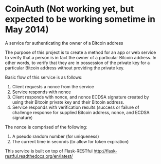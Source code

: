 CoinAuth (Not working yet, but expected to be working sometime in May 2014)
========

A service for authenticating the owner of a Bitcoin address

The purpose of this project is to create a method for an app or web service to verify that a person is in fact the owner of a particular Bitcoin address. In other words, to verify that they are in possession of the private key for a particular Bitcoin address without providing the private key.

Basic flow of this service is as follows:  
1. Client requests a nonce from the service  
2. Service responds with nonce  
3. Client responds with nonce, and nonce ECDSA signature created by using their Bitcoin private key and their Bitcoin address.  
4. Service responds with verification results (success or failure of challenge response for supplied Bitcoin address, nonce, and ECDSA signature)

The nonce is comprised of the following:  
1. A pseudo random number (for uniqueness)  
2. The current time in seconds (to allow for token expiration)

This service is built on top of Flask-RESTful http://flask-restful.readthedocs.org/en/latest/
